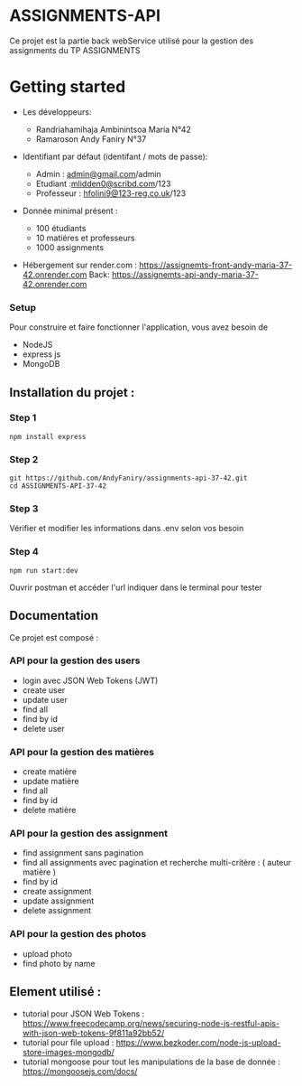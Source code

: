# ASSIGNMENTS-API

Ce projet est la partie back webService utilisé pour la gestion des assignments du TP ASSIGNMENTS 

# Getting started 
- Les développeurs: 
    - Randriahamihaja Ambinintsoa Maria N°42
    - Ramaroson Andy Faniry N°37  

- Identifiant par défaut (identifant / mots de passe):
  - Admin : admin@gmail.com/admin
  - Etudiant :mlidden0@scribd.com/123
  - Professeur : hfolini9@123-reg.co.uk/123

- Donnée minimal présent : 
    - 100 étudiants
    - 10 matiéres et professeurs
    - 1000 assignments 

- Hébergement sur render.com  : https://assignemts-front-andy-maria-37-42.onrender.com
Back: https://assignemts-api-andy-maria-37-42.onrender.com

### Setup
Pour construire et faire fonctionner l'application, vous avez besoin de

* NodeJS 
* express js 
* MongoDB 

## Installation du projet :

### Step 1
```shell
npm install express
```

### Step 2
```shell
git https://github.com/AndyFaniry/assignments-api-37-42.git
cd ASSIGNMENTS-API-37-42
```

### Step 3
Vérifier et modifier les informations dans .env selon vos besoin

### Step 4
```shell
npm run start:dev
```
Ouvrir postman et accéder l'url indiquer dans le terminal pour tester 


## Documentation 
Ce projet est composé :

### API pour la gestion des users
- login avec JSON Web Tokens (JWT)
- create user 
- update user
- find all
- find by id 
- delete user 

### API pour la gestion des matières
- create matière 
- update matière 
- find all
- find by id
- delete matière 

###  API pour la gestion des assignment
- find assignment sans pagination 
- find all assignments avec pagination et recherche multi-critère : ( auteur matière )
- find by id
- create assignment 
- update assignment 
- delete assignment 

###  API pour la gestion des photos 
- upload photo
- find photo by name 

## Element utilisé : 
- tutorial pour JSON Web Tokens :  https://www.freecodecamp.org/news/securing-node-js-restful-apis-with-json-web-tokens-9f811a92bb52/
- tutorial pour file upload  : https://www.bezkoder.com/node-js-upload-store-images-mongodb/
- tutorial mongoose pour tout les manipulations de la base de donnée : https://mongoosejs.com/docs/

